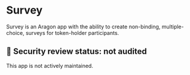 # Survey

Survey is an Aragon app with the ability to create non-binding, multiple-choice, surveys for token-holder participants.

## 🚨 Security review status: not audited

This app is not actively maintained.
